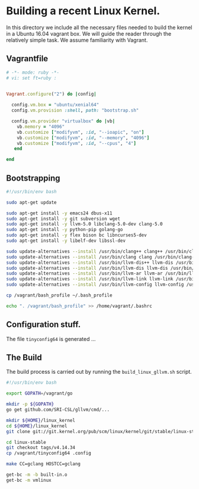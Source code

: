 # Building a recent Linux Kernel.

In this directory we include all the necessary files needed to
build the kernel in a Ubuntu 16.04 vagrant box. We will guide the reader through
the relatively simple task. We assume familiarity with Vagrant.

## Vagrantfile

```ruby
# -*- mode: ruby -*-
# vi: set ft=ruby :


Vagrant.configure("2") do |config|
  
  config.vm.box = "ubuntu/xenial64"
  config.vm.provision :shell, path: "bootstrap.sh"

  config.vm.provider "virtualbox" do |vb|
    vb.memory = "4096"
    vb.customize ["modifyvm", :id, "--ioapic", "on"]
    vb.customize ["modifyvm", :id, "--memory", "4096"]
    vb.customize ["modifyvm", :id, "--cpus", "4"]
   end

end
```

## Bootstrapping 

```bash
#!/usr/bin/env bash

sudo apt-get update

sudo apt-get install -y emacs24 dbus-x11 
sudo apt-get install -y git subversion wget 
sudo apt-get install -y llvm-5.0 libclang-5.0-dev clang-5.0
sudo apt-get install -y python-pip golang-go
sudo apt-get install -y flex bison bc libncurses5-dev
sudo apt-get install -y libelf-dev libssl-dev

sudo update-alternatives --install /usr/bin/clang++ clang++ /usr/bin/clang++-5.0 1000
sudo update-alternatives --install /usr/bin/clang clang /usr/bin/clang-5.0 1000
sudo update-alternatives --install /usr/bin/llvm-dis++ llvm-dis /usr/bin/llvm-dis-5.0 1000
sudo update-alternatives --install /usr/bin/llvm-dis llvm-dis /usr/bin/llvm-dis-5.0 1000
sudo update-alternatives --install /usr/bin/llvm-ar llvm-ar /usr/bin/llvm-ar-5.0 1000
sudo update-alternatives --install /usr/bin/llvm-link llvm-link /usr/bin/llvm-link-5.0 1000
sudo update-alternatives --install /usr/bin/llvm-config llvm-config /usr/bin/llvm-config-5.0 1000

cp /vagrant/bash_profile ~/.bash_profile

echo ". /vagrant/bash_profile" >> /home/vagrant/.bashrc

```

## Configuration stuff.

The file `tinyconfig64` is generated ...

## The Build

The build process is carried out by running the `build_linux_gllvm.sh`
script.

```bash
#!/usr/bin/env bash

export GOPATH=/vagrant/go

mkdir -p ${GOPATH}
go get github.com/SRI-CSL/gllvm/cmd/...

mkdir ${HOME}/linux_kernel
cd ${HOME}/linux_kernel
git clone git://git.kernel.org/pub/scm/linux/kernel/git/stable/linux-stable.git

cd linux-stable
git checkout tags/v4.14.34
cp /vagrant/tinyconfig64 .config

make CC=gclang HOSTCC=gclang

get-bc -m -b built-in.o
get-bc -m vmlinux

```

